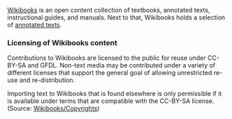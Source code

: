 [Wikibooks](https://en.wikibooks.org/wiki/Main_Page) is an open content collection of textbooks, annotated texts, instructional guides, and manuals. Next to that, Wikibooks holds a selection of [annotated texts](https://en.wikibooks.org/wiki/Wikibooks:Annotated_texts).

### Licensing of Wikibooks content

Contributions to Wikibooks are licensed to the public for reuse under CC-BY-SA and GFDL. Non-text media may be contributed under a variety of different licenses that support the general goal of allowing unrestricted re-use and re-distribution.

Importing text to Wikibooks that is found elsewhere is only permissible if it is available under terms that are compatible with the CC-BY-SA license. (Source: [Wikibooks/Copyrights](https://en.wikibooks.org/wiki/Wikibooks:Copyrights))
